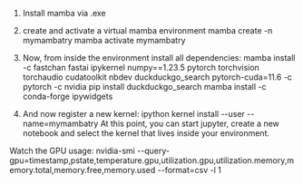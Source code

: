 1. Install mamba via .exe
2. create and activate a virtual mamba environment
    mamba create -n mymambatry
    mamba activate mymambatry
4. Now, from inside the environment install all dependencies:
mamba install -c fastchan fastai ipykernel numpy==1.23.5 pytorch torchvision torchaudio cudatoolkit nbdev duckduckgo_search pytorch-cuda=11.6 -c pytorch -c nvidia
pip install duckduckgo_search
mamba install -c conda-forge ipywidgets

5. And now register a new kernel:
    ipython kernel install --user --name=mymambatry
At this point, you can start jupyter, create a new notebook and select the kernel that lives inside your environment.



Watch the GPU usage:
nvidia-smi --query-gpu=timestamp,pstate,temperature.gpu,utilization.gpu,utilization.memory,memory.total,memory.free,memory.used --format=csv -l 1
